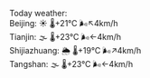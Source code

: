 Today weather:  
Beijing: ☀️ 🌡️+21°C 🌬️↖4km/h  
Tianjin: 🌫  🌡️+23°C 🌬️←4km/h  
Shijiazhuang: 🌦 🌡️+19°C 🌬️↗4km/h  
Tangshan: 🌫  🌡️+23°C 🌬️←4km/h  
